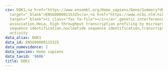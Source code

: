 ```yaml
---
csv: DOK1,<a href="https://www.ensembl.org/Homo_sapiens/Gene/Summary?db=core;g=ENSG00000115325"
  target="_blank">ENSG00000115325</a>,<a href="https://www.ncbi.nlm.nih.gov/pubmed/17216044"
  target="_blank"><i class="fas fa-file"></i></a>",genetic interference,functional
  association,HeLa, high throughput transcription profiling by microarray,nucleotide
  sequence identification,nucleotide sequence identification,transcriptional regulation,up-regulates
  activity
data_alias: DOK1
data_id: ENSG00000115325
data_numevidence: 1
data_species: Homo sapiens
data_taxid: '9606'
title: DOK1
---
```

